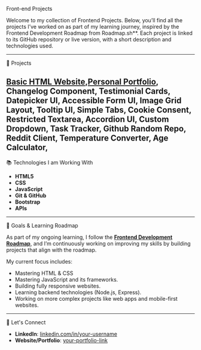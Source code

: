 Front-end Projects

Welcome to my collection of Frontend Projects. Below, you’ll find all the projects I’ve worked on as part of my learning journey, inspired by the Frontend Development Roadmap from Roadmap.sh**. Each project is linked to its GitHub repository or live version, with a short description and technologies used.

---

 🚀 Projects

[Basic HTML Website](https://roadmap.sh/projects/basic-html-website),[Personal Portfolio](https://roadmap.sh/projects/basic-html-website),
Changelog Component, Testimonial Cards,
Datepicker UI, Accessible Form UI,
Image Grid Layout, Tooltip UI,
Simple Tabs, Cookie Consent,
Restricted Textarea, Accordion UI,
Custom Dropdown, Task Tracker,
Github Random Repo, Reddit Client,
Temperature Converter, Age Calculator,
---

📚 Technologies I am Working With

- **HTML5**
- **CSS**
- **JavaScript**
- **Git & GitHub**
- **Bootstrap**
- **APIs**

---

 🎯 Goals & Learning Roadmap

As part of my ongoing learning, I follow the **[Frontend Development Roadmap](https://roadmap.sh/frontend)**, and I’m continuously working on improving my skills by building projects that align with the roadmap.

My current focus includes:
- Mastering HTML & CSS
- Mastering JavaScript and its frameworks.
- Building fully responsive websites.
- Learning backend technologies (Node.js, Express).
- Working on more complex projects like web apps and mobile-first websites.

---

 🤝 Let's Connect

- **LinkedIn**: [linkedin.com/in/your-username](https://linkedin.com/in/chantelle-cookeygam)
- **Website/Portfolio**: [your-portfolio-link](https://your-portfolio-link)

